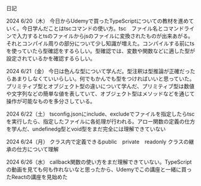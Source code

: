日記

2024 6/20（木）
今日からUdemyで買ったTypeScriptについての教材を進めていく。今日学んだことはtscコマンドの使い方。tsc　ファイル名とコマンドラインで入力するとtsのファイルからjsのファイルに変換されたものが出来あがる。それとコンパイル周りの部分について少し知識が増えた。コンパイルする前にtsを使っていたら型確認をするらしい。型確認では、変数や関数などに適した型が設定されているかを確認するらしい。

2024 6/21（金）
今日は色んな型について学んだ。型注釈は型推論が正確だったらあまりしなくていいらしい。何でもかんでも型をつければいいと思っていた。プリミティブ型とオブジェクト型の違いについて学んだ、プリミティブ型は数値や文字列などの簡単な値を表していて、オブジェクト型はメソッドなどを通じて操作が可能なものを多分さしている。

2024 6/22（土）
tsconfig.jsonにinclude、excludeでファイルを指定したらtscを実行したら、指定したファイルに各処理が行われる。アロー関数の定義の仕方を学んだ、undefinedg型とvoid型をまだ完全には理解できていない

2024 6/24（月）
クラス内で定義できるpublic　private　readonly クラスの継承の仕方について理解

2024 6/26（水）
callback関数の使い方をまだ理解できていない。TypeScriptの動画を見ても何も作れないなと思ったから、Udemyでこの講座と一緒に買ったReactの講座を見始めた